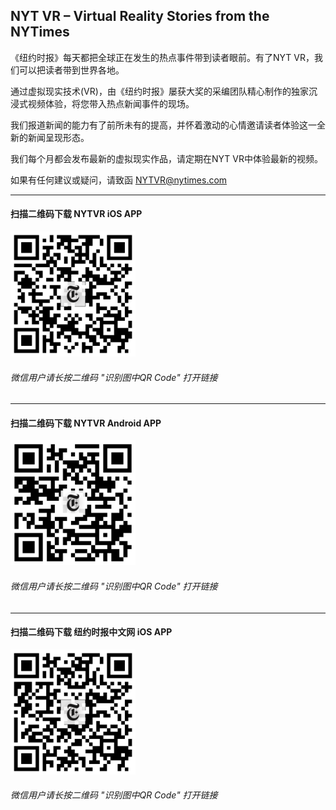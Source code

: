 ## NYT VR – Virtual Reality Stories from the NYTimes
《纽约时报》每天都把全球正在发生的热点事件带到读者眼前。有了NYT VR，我们可以把读者带到世界各地。 

通过虚拟现实技术(VR)，由《纽约时报》屡获大奖的采编团队精心制作的独家沉浸式视频体验，将您带入热点新闻事件的现场。 

我们报道新闻的能力有了前所未有的提高，并怀着激动的心情邀请读者体验这一全新的新闻呈现形态。 

我们每个月都会发布最新的虚拟现实作品，请定期在NYT VR中体验最新的视频。 

如果有任何建议或疑问，请致函 [NYTVR@nytimes.com](mailto:nytvr@nytimes.com)

******
#### 扫描二维码下载 NYTVR iOS APP
[<img src="https://raw.githubusercontent.com/chinanyt/apps/gh-pages/images/qr-ios-nytvr.png" alt="扫描二维码下载 NYTVR iOS APP" width="200">](https://itunes.apple.com/app/id1028562337?ct=vr-link-github "NYTVR iOS APP")

###### 微信用户请长按二维码 "识别图中QR Code" 打开链接

***

#### 扫描二维码下载 NYTVR Android APP
[<img src="https://raw.githubusercontent.com/chinanyt/apps/gh-pages/images/qr-mi-nytvr-apk.png" alt="扫描二维码下载 NYTVR Android APP" width="200">](http://app.mi.com/download/363198 "NYTVR Android APP")

###### 微信用户请长按二维码 "识别图中QR Code" 打开链接

***

#### 扫描二维码下载 纽约时报中文网 iOS APP
[<img src="https://raw.githubusercontent.com/chinanyt/apps/gh-pages/images/qr-ios-newsapp-vr-github.png" alt="扫描二维码下载纽约时报中文网 iOS APP" width="200">](https://itunes.apple.com/app/id807498298?ct=vr-link-github "纽约时报中文网 iOS APP")

###### 微信用户请长按二维码 "识别图中QR Code" 打开链接
